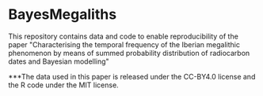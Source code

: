# BayesMegaliths
This repository contains data and code to enable reproducibility of the paper "Characterising the temporal frequency of the Iberian megalithic phenomenon by means of summed probability distribution of radiocarbon dates and Bayesian modelling"

***The data used in this paper is released under the CC-BY4.0 license and the R code under the MIT license.
